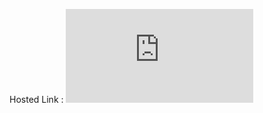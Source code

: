 Hosted Link : ![Click Here](https://abhilashagupta16.github.io/Tic-Tac-Toe-Game/TicTacToe/index.html)
